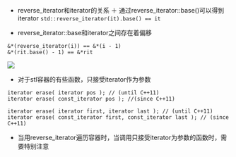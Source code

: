- reverse_iterator和iterator的关系
 ＋ 通过reverse_iterator::base()可以得到iterator
 `std::reverse_iterator(it).base() == it`
 
 + reverse_iterator::base和iterator之间存在着偏移
 ```
 &*(reverse_iterator(i)) == &*(i - 1)
 &*(rit.base() - 1) == &*rit
 ```
 ![](http://upload.cppreference.com/mwiki/images/3/39/range-rbegin-rend.svg)
 
- 对于stl容器的有些函数，只接受iterator作为参数
```
iterator erase( iterator pos ); // (until C++11)
iterator erase( const_iterator pos ); //(since C++11)

iterator erase( iterator first, iterator last ); // (until C++11)
iterator erase( const_iterator first, const_iterator last ); // (since C++11)
```

- 当用reverse_iterator遍历容器时，当调用只接受iterator为参数的函数时，需要特别注意
```

```
